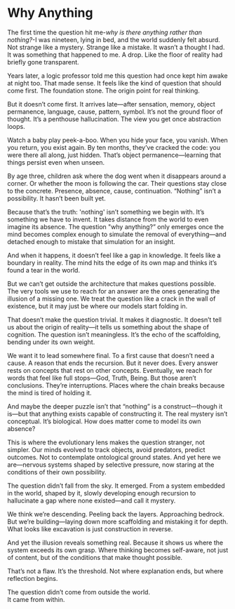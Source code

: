 # Why Anything

The first time the question hit me-*why is there anything rather than nothing?*-I was nineteen, lying in bed, and the world suddenly felt absurd. Not strange like a mystery. Strange like a mistake. It wasn’t a thought I had. It was something that happened to me. A drop. Like the floor of reality had briefly gone transparent.

Years later, a logic professor told me this question had once kept him awake at night too. That made sense. It feels like the kind of question that should come first. The foundation stone. The origin point for real thinking.

But it doesn’t come first. It arrives late—after sensation, memory, object permanence, language, cause, pattern, symbol. It’s not the ground floor of thought. It’s a penthouse hallucination. The view you get once abstraction loops.

Watch a baby play peek-a-boo. When you hide your face, you vanish. When you return, you exist again. By ten months, they’ve cracked the code: you were there all along, just hidden. That’s object permanence—learning that things persist even when unseen.

By age three, children ask where the dog went when it disappears around a corner. Or whether the moon is following the car. Their questions stay close to the concrete. Presence, absence, cause, continuation. “Nothing” isn’t a possibility. It hasn’t been built yet.

Because that’s the truth: 'nothing' isn’t something we begin with. It’s something we have to invent. It takes distance from the world to even imagine its absence. The question "why anything?” only emerges once the mind becomes complex enough to simulate the removal of everything—and detached enough to mistake that simulation for an insight.

And when it happens, it doesn’t feel like a gap in knowledge. It feels like a boundary in reality. The mind hits the edge of its own map and thinks it’s found a tear in the world.

But we can’t get outside the architecture that makes questions possible. The very tools we use to reach for an answer are the ones generating the illusion of a missing one. We treat the question like a crack in the wall of existence, but it may just be where our models start folding in.

That doesn’t make the question trivial. It makes it diagnostic. It doesn’t tell us about the origin of reality—it tells us something about the shape of cognition. The question isn’t meaningless. It’s the echo of the scaffolding, bending under its own weight.

We want it to lead somewhere final. To a first cause that doesn’t need a cause. A reason that ends the recursion. But it never does. Every answer rests on concepts that rest on other concepts. Eventually, we reach for words that feel like full stops—God, Truth, Being. But those aren’t conclusions. They’re interruptions. Places where the chain breaks because the mind is tired of holding it.

And maybe the deeper puzzle isn’t that “nothing” is a construct—though it is—but that anything exists capable of constructing it. The real mystery isn’t conceptual. It’s biological. How does matter come to model its own absence?

This is where the evolutionary lens makes the question stranger, not simpler. Our minds evolved to track objects, avoid predators, predict outcomes. Not to contemplate ontological ground states. And yet here we are—nervous systems shaped by selective pressure, now staring at the conditions of their own possibility.

The question didn’t fall from the sky. It emerged. From a system embedded in the world, shaped by it, slowly developing enough recursion to hallucinate a gap where none existed—and call it mystery.

We think we’re descending. Peeling back the layers. Approaching bedrock. But we’re building—laying down more scaffolding and mistaking it for depth. What looks like excavation is just construction in reverse.

And yet the illusion reveals something real. Because it shows us where the system exceeds its own grasp. Where thinking becomes self-aware, not just of content, but of the conditions that make thought possible.

That’s not a flaw. It’s the threshold. Not where explanation ends, but where reflection begins.

The question didn’t come from outside the world.  
It came from within.  